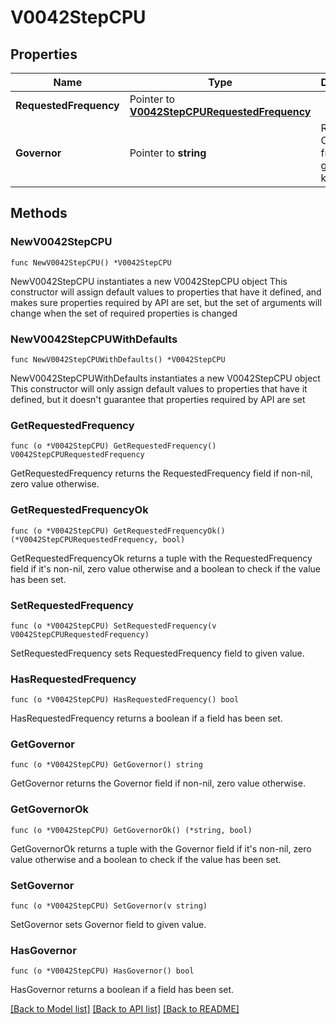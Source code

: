 # V0042StepCPU

## Properties

Name | Type | Description | Notes
------------ | ------------- | ------------- | -------------
**RequestedFrequency** | Pointer to [**V0042StepCPURequestedFrequency**](V0042StepCPURequestedFrequency.md) |  | [optional] 
**Governor** | Pointer to **string** | Requested CPU frequency governor in kHz | [optional] 

## Methods

### NewV0042StepCPU

`func NewV0042StepCPU() *V0042StepCPU`

NewV0042StepCPU instantiates a new V0042StepCPU object
This constructor will assign default values to properties that have it defined,
and makes sure properties required by API are set, but the set of arguments
will change when the set of required properties is changed

### NewV0042StepCPUWithDefaults

`func NewV0042StepCPUWithDefaults() *V0042StepCPU`

NewV0042StepCPUWithDefaults instantiates a new V0042StepCPU object
This constructor will only assign default values to properties that have it defined,
but it doesn't guarantee that properties required by API are set

### GetRequestedFrequency

`func (o *V0042StepCPU) GetRequestedFrequency() V0042StepCPURequestedFrequency`

GetRequestedFrequency returns the RequestedFrequency field if non-nil, zero value otherwise.

### GetRequestedFrequencyOk

`func (o *V0042StepCPU) GetRequestedFrequencyOk() (*V0042StepCPURequestedFrequency, bool)`

GetRequestedFrequencyOk returns a tuple with the RequestedFrequency field if it's non-nil, zero value otherwise
and a boolean to check if the value has been set.

### SetRequestedFrequency

`func (o *V0042StepCPU) SetRequestedFrequency(v V0042StepCPURequestedFrequency)`

SetRequestedFrequency sets RequestedFrequency field to given value.

### HasRequestedFrequency

`func (o *V0042StepCPU) HasRequestedFrequency() bool`

HasRequestedFrequency returns a boolean if a field has been set.

### GetGovernor

`func (o *V0042StepCPU) GetGovernor() string`

GetGovernor returns the Governor field if non-nil, zero value otherwise.

### GetGovernorOk

`func (o *V0042StepCPU) GetGovernorOk() (*string, bool)`

GetGovernorOk returns a tuple with the Governor field if it's non-nil, zero value otherwise
and a boolean to check if the value has been set.

### SetGovernor

`func (o *V0042StepCPU) SetGovernor(v string)`

SetGovernor sets Governor field to given value.

### HasGovernor

`func (o *V0042StepCPU) HasGovernor() bool`

HasGovernor returns a boolean if a field has been set.


[[Back to Model list]](../README.md#documentation-for-models) [[Back to API list]](../README.md#documentation-for-api-endpoints) [[Back to README]](../README.md)


